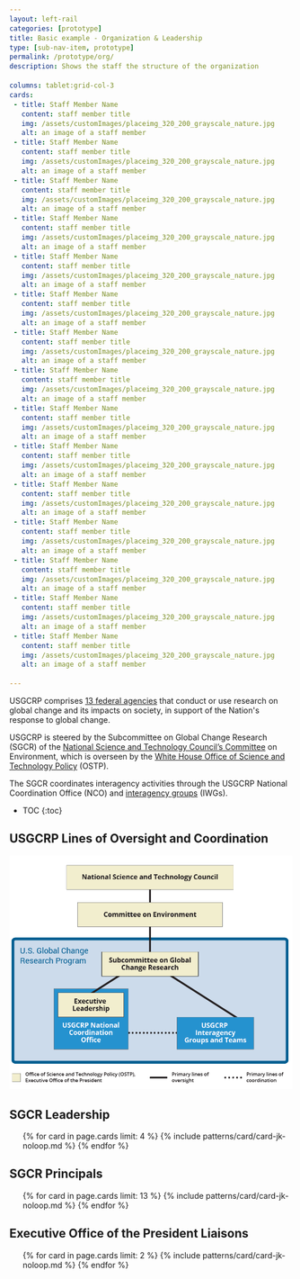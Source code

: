 ```yaml
---
layout: left-rail
categories: [prototype]
title: Basic example - Organization & Leadership
type: [sub-nav-item, prototype]
permalink: /prototype/org/
description: Shows the staff the structure of the organization

columns: tablet:grid-col-3
cards:
 - title: Staff Member Name
   content: staff member title   
   img: /assets/customImages/placeimg_320_200_grayscale_nature.jpg
   alt: an image of a staff member  
 - title: Staff Member Name
   content: staff member title   
   img: /assets/customImages/placeimg_320_200_grayscale_nature.jpg
   alt: an image of a staff member  
 - title: Staff Member Name
   content: staff member title   
   img: /assets/customImages/placeimg_320_200_grayscale_nature.jpg
   alt: an image of a staff member  
 - title: Staff Member Name
   content: staff member title   
   img: /assets/customImages/placeimg_320_200_grayscale_nature.jpg
   alt: an image of a staff member  
 - title: Staff Member Name
   content: staff member title   
   img: /assets/customImages/placeimg_320_200_grayscale_nature.jpg
   alt: an image of a staff member  
 - title: Staff Member Name
   content: staff member title   
   img: /assets/customImages/placeimg_320_200_grayscale_nature.jpg
   alt: an image of a staff member 
 - title: Staff Member Name
   content: staff member title   
   img: /assets/customImages/placeimg_320_200_grayscale_nature.jpg
   alt: an image of a staff member 
 - title: Staff Member Name
   content: staff member title   
   img: /assets/customImages/placeimg_320_200_grayscale_nature.jpg
   alt: an image of a staff member 
 - title: Staff Member Name
   content: staff member title   
   img: /assets/customImages/placeimg_320_200_grayscale_nature.jpg
   alt: an image of a staff member 
 - title: Staff Member Name
   content: staff member title   
   img: /assets/customImages/placeimg_320_200_grayscale_nature.jpg
   alt: an image of a staff member 
 - title: Staff Member Name
   content: staff member title   
   img: /assets/customImages/placeimg_320_200_grayscale_nature.jpg
   alt: an image of a staff member 
 - title: Staff Member Name
   content: staff member title   
   img: /assets/customImages/placeimg_320_200_grayscale_nature.jpg
   alt: an image of a staff member 
 - title: Staff Member Name
   content: staff member title   
   img: /assets/customImages/placeimg_320_200_grayscale_nature.jpg
   alt: an image of a staff member 
 - title: Staff Member Name
   content: staff member title   
   img: /assets/customImages/placeimg_320_200_grayscale_nature.jpg
   alt: an image of a staff member 
 - title: Staff Member Name
   content: staff member title   
   img: /assets/customImages/placeimg_320_200_grayscale_nature.jpg
   alt: an image of a staff member 

---
```



USGCRP comprises [13 federal agencies]() that conduct or use research on global change and its impacts on society, in support of the Nation's response to global change.
 
USGCRP is steered by the Subcommittee on Global Change Research (SGCR) of the [National Science and Technology Council’s Committee]() on Environment, which is overseen by the [White House Office of Science and Technology Policy]() (OSTP).
 
The SGCR coordinates interagency activities through the USGCRP National Coordination Office (NCO) and [interagency groups]() (IWGs). 

* TOC
{:toc}

## USGCRP Lines of Oversight and Coordination

![Org Chart](/assets/customImages/USGCRP_ResearchProgram_v1.png)

## SGCR Leadership 
<ul class="usa-card-group">
{% for card in page.cards limit: 4 %}
    {% include patterns/card/card-jk-noloop.md %}
{% endfor %}
</ul>

## SGCR Principals
<ul class="usa-card-group">
{% for card in page.cards limit: 13 %}
    {% include patterns/card/card-jk-noloop.md %}
{% endfor %}
</ul>

## Executive Office of the President Liaisons
<ul class="usa-card-group">
{% for card in page.cards limit: 2 %}
    {% include patterns/card/card-jk-noloop.md %}
{% endfor %}
</ul>



